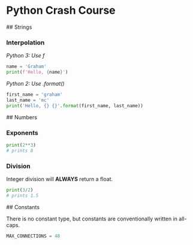 # Python Crash Course

## Strings

### Interpolation

_Python 3: Use f_

```python
name = 'Graham'
print(f'Hello, {name}')
```

_Python 2: Use .format()_

```python
first_name = 'graham'
last_name = 'mc'
print('Hello, {} {}'.format(first_name, last_name))
```

## Numbers

### Exponents

```python
print(2**3)
# prints 8
```

### Division

Integer division will __ALWAYS__ return a float.

```python
print(3/2)
# prints 1.5

```

## Constants

There is no constant type, but constants are conventionally written in all-caps.

```python
MAX_CONNECTIONS = 48
```

